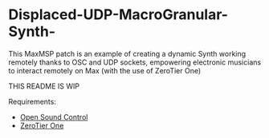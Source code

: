 # Displaced-UDP-MacroGranular-Synth-
This MaxMSP patch is an example of creating a dynamic Synth working remotely thanks to OSC and UDP sockets, empowering electronic musicians to interact remotely on Max (with the use of ZeroTier One)


THIS README IS WIP

Requirements: 
* [Open Sound Control](https://cnmat.berkeley.edu/downloads)
* [ZeroTier One](https://www.zerotier.com/)
